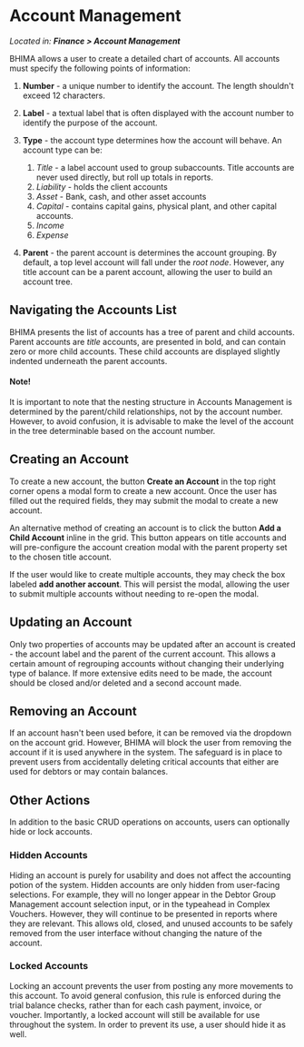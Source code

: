 # Account Management

_Located in: **Finance > Account Management**_

BHIMA allows a user to create a detailed chart of accounts.  All accounts must specify the following points of information:
 1. **Number** - a unique number to identify the account.  The length shouldn't exceed 12 characters.
 2. **Label** - a textual label that is often displayed with the account number to identify the purpose of the account.
 3. **Type** - the account type determines how the account will behave.  An account type can be:
    1. _Title_ - a label account used to group subaccounts.  Title accounts are never used directly, but roll up totals in reports.
    2. _Liability_ - holds the client accounts
    3. _Asset_ - Bank, cash, and other asset accounts
    4. _Capital_ - contains capital gains, physical plant, and other capital accounts.
    5. _Income_
    6. _Expense_

 4. **Parent** - the parent account is determines the account grouping.  By default, a top level account will fall under the _root node_.  However, any title account can be a parent account, allowing the user to build an account tree.

## Navigating the Accounts List

BHIMA presents the list of accounts has a tree of parent and child accounts.  Parent accounts are _title_ accounts, are presented in bold, and can contain zero or more child accounts. These child accounts are displayed slightly indented underneath the parent accounts.

<div class="bs-callout-primary">
<h4>Note!</h4>
It is important to note that the nesting structure in Accounts Management is determined by the parent/child relationships, not by the account number.  However, to avoid confusion, it is advisable to make the level of the account in the tree determinable based on the account number.
</div>

## Creating an Account

To create a new account, the button **Create an Account** in the top right corner opens a modal form to create a new account.  Once the user has filled out the required fields, they may submit the modal to create a new account.

An alternative method of creating an account is to click the button **Add a Child Account** inline in the grid.  This button appears on title accounts and will pre-configure the account creation modal with the parent property set to the chosen title account.

If the user would like to create multiple accounts, they may check the box labeled **add another account**.  This will persist the modal, allowing the user to submit multiple accounts without needing to re-open the modal.

## Updating an Account

Only two properties of accounts may be updated after an account is created - the account label and the parent of the current account.  This allows a certain amount of regrouping accounts without changing their underlying type of balance.  If more extensive edits need to be made, the account should be closed and/or deleted and a second account made.

## Removing an Account

If an account hasn't been used before, it can be removed via the dropdown on the account grid.  However, BHIMA will block the user from removing the account if it is used anywhere in the system.  The safeguard is in place to prevent users from accidentally deleting critical accounts that either are used for debtors or may contain balances.

## Other Actions

In addition to the basic CRUD operations on accounts, users can optionally hide or lock accounts.

### Hidden Accounts

Hiding an account is purely for usability and does not affect the accounting potion of the system. Hidden accounts are only hidden from user-facing selections.  For example, they will no longer appear in the Debtor Group Management account selection input, or in the typeahead in Complex Vouchers.  However, they will continue to be presented in reports where they are relevant.  This allows old, closed, and unused accounts to be safely removed from the user interface without changing the nature of the account.

### Locked Accounts

Locking an account prevents the user from posting any more movements to this account.  To avoid general confusion, this rule is enforced during the trial balance checks, rather than for each cash payment, invoice, or voucher.  Importantly, a locked account will still be available for use throughout the system.  In order to prevent its use, a user should hide it as well.

